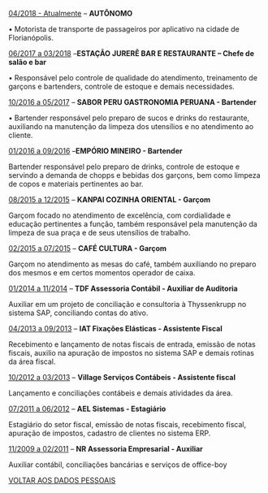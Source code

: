 <u>04/2018 - Atualmente</u> – **AUTÔNOMO**

• Motorista de transporte de passageiros por aplicativo na cidade de Florianópolis.



<u>06/2017 a 03/2018</u> –**ESTAÇÃO JURERÊ BAR E RESTAURANTE – Chefe de salão e bar**

• Responsável pelo controle de qualidade do atendimento, treinamento de garçons e bartenders, controle de estoque e demais necessidades.



<u>10/2016 a 05/2017</u> – **SABOR PERU GASTRONOMIA PERUANA - Bartender**

• Bartender responsável pelo preparo de sucos e drinks do restaurante, auxiliando na manutenção da limpeza dos utensílios e no atendimento ao cliente.



<u>01/2016 a 09/2016</u> –**EMPÓRIO MINEIRO - Bartender**

Bartender responsável pelo preparo de drinks, controle de estoque e servindo a demanda de chopps e bebidas dos garçons, bem como limpeza de copos e materiais pertinentes ao bar.



<u>08/2015 a 12/2015</u> – **KANPAI COZINHA ORIENTAL - Garçom**

Garçom focado no atendimento de excelência, com cordialidade e educação pertinentes a função, também responsável pela manutenção da limpeza de sua praça e de seus utensílios de trabalho.



<u>02/2015 a 07/2015</u> – **CAFÉ CULTURA - Garçom**

Garçom no atendimento as mesas do café, também auxiliando no preparo dos mesmos e em certos momentos operador de caixa.



<u>01/2014 a 11/2014</u> – **TDF Assessoria Contábil - Auxiliar de Auditoria**

Auxiliar em um projeto de conciliação e consultoria à Thyssenkrupp no sistema SAP, conciliando contas do ativo. 



<u>04/2013 a 09/2013</u> – **IAT Fixações Elásticas - Assistente Fiscal**

Recebimento e lançamento de notas fiscais de entrada, emissão de notas fiscais, auxilio na apuração de impostos no sistema SAP e demais rotinas da área fiscal.



<u>10/2012 a 03/2013</u> – **Village Serviços Contábeis - Assistente fiscal**

Lançamento e conciliações contábeis e demais atividades da área.



<u>07/2011 a 06/2012</u> – **AEL Sistemas - Estagiário**

Estagiário do setor fiscal, emissão de notas fiscais, recebimento fiscal, apuração de impostos, cadastro de clientes no sistema ERP.



<u>11/2009 a 02/2011</u> – **NR Assessoria Empresarial - Auxiliar**

Auxiliar contábil, conciliações bancárias e serviços de office-boy

[VOLTAR AOS DADOS PESSOAIS](https://github.com/8danielmonteiro/dados-e-experiencias-profissionais/blob/ab1666fe6e3b7b898cedd1020706ca4ac07d6140/Curriculo/Resumo%20Profissional.md)
